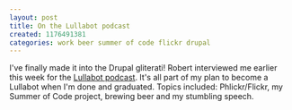 ```yaml
---
layout: post
title: On the Lullabot podcast
created: 1176491381
categories: work beer summer of code flickr drupal
---
```

I've finally made it into the Drupal gliterati! Robert interviewed me earlier this week for the <a href="http://www.lullabot.com/audiocast/drupal_podcast_no_37">Lullabot podcast</a>. It's all part of my plan to become a Lullabot when I'm done and graduated. Topics included: Phlickr/Flickr, my Summer of Code project, brewing beer and my stumbling speech.
